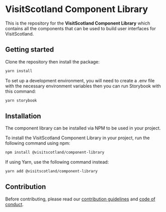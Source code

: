 # VisitScotland Component Library

This is the repository for the **VisitScotland Component Library** which contains all the components that can be used to build user interfaces for VisitScotland.

## Getting started

Clone the repository then install the package:

```sh
yarn install
```
To set up a development environment, you will need to create a .env file with the necessary environment variables then you can run Storybook with this command:

```sh
yarn storybook
```

## Installation
The component library can be installed via NPM to be used in your project.

To install the VisitScotland Component Library in your project, run the following command using npm:

```sh
npm install @visitscotland/component-library
```

If using Yarn, use the following command instead:

```sh
yarn add @visitscotland/component-library
```

## Contribution
Before contributing, please read our [contribution guidelines](CONTRIBUTING.md) and [code of conduct](CODE_OF_CONDUCT.md).